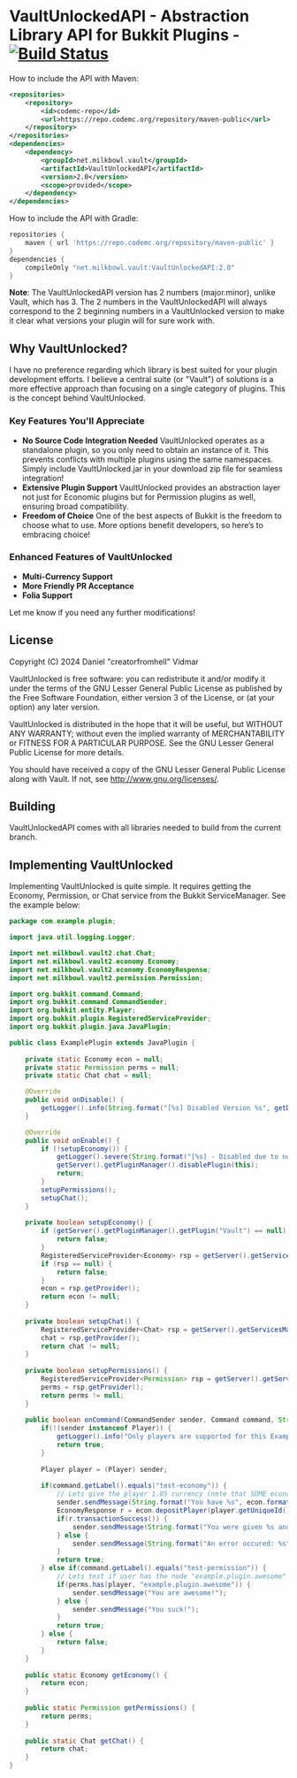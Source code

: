 # VaultUnlockedAPI - Abstraction Library API for Bukkit Plugins - [![Build Status](https://ci.codemc.io/job/creatorfromhell/job/VaultUnlockedAPI/badge/icon)](https://ci.codemc.io/job/creatorfromhell/job/VaultUnlockedAPI/)

How to include the API with Maven: 
```xml
<repositories>
    <repository>
        <id>codemc-repo</id>
        <url>https://repo.codemc.org/repository/maven-public</url>
    </repository>
</repositories>
<dependencies>
    <dependency>
        <groupId>net.milkbowl.vault</groupId>
        <artifactId>VaultUnlockedAPI</artifactId>
        <version>2.0</version>
        <scope>provided</scope>
    </dependency>
</dependencies>
```

How to include the API with Gradle:
```groovy
repositories {
    maven { url 'https://repo.codemc.org/repository/maven-public' }
}
dependencies {
    compileOnly "net.milkbowl.vault:VaultUnlockedAPI:2.0"
}
```

**Note**: The VaultUnlockedAPI version has 2 numbers (major.minor), unlike Vault, which has 3. The 2
numbers in the VaultUnlockedAPI will always correspond to the 2 beginning numbers in a VaultUnlocked
version to make it clear what versions your plugin will for sure work with.

## Why VaultUnlocked?
I have no preference regarding which library is best suited for
your plugin development efforts. I believe a central suite (or "Vault")
of solutions is a more effective approach than focusing on a single
category of plugins. This is the concept behind VaultUnlocked.

### Key Features You'll Appreciate

* **No Source Code Integration Needed**
  VaultUnlocked operates as a standalone plugin, so you only need to obtain an instance of it. This prevents conflicts with multiple plugins using the same namespaces. Simply include VaultUnlocked.jar in your download zip file for seamless integration!
* **Extensive Plugin Support**
  VaultUnlocked provides an abstraction layer not just for Economic plugins but for Permission plugins as well, ensuring broad compatibility.
* **Freedom of Choice**
  One of the best aspects of Bukkit is the freedom to choose what to use. More options benefit developers, so here’s to embracing choice!

### Enhanced Features of VaultUnlocked

* **Multi-Currency Support**
* **More Friendly PR Acceptance**
* **Folia Support**

Let me know if you need any further modifications!

## License
Copyright (C) 2024 Daniel "creatorfromhell" Vidmar

VaultUnlocked is free software: you can redistribute it and/or modify
it under the terms of the GNU Lesser General Public License as published by
the Free Software Foundation, either version 3 of the License, or
(at your option) any later version.

VaultUnlocked is distributed in the hope that it will be useful,
but WITHOUT ANY WARRANTY; without even the implied warranty of
MERCHANTABILITY or FITNESS FOR A PARTICULAR PURPOSE.  See the
GNU Lesser General Public License for more details.

You should have received a copy of the GNU Lesser General Public License
along with Vault.  If not, see <http://www.gnu.org/licenses/>.

## Building
VaultUnlockedAPI comes with all libraries needed to build from the current branch.

## Implementing VaultUnlocked
Implementing VaultUnlocked is quite simple. It requires getting the Economy, Permission, or Chat service from the Bukkit ServiceManager. See the example below:

```java
package com.example.plugin;

import java.util.logging.Logger;

import net.milkbowl.vault2.chat.Chat;
import net.milkbowl.vault2.economy.Economy;
import net.milkbowl.vault2.economy.EconomyResponse;
import net.milkbowl.vault2.permission.Permission;

import org.bukkit.command.Command;
import org.bukkit.command.CommandSender;
import org.bukkit.entity.Player;
import org.bukkit.plugin.RegisteredServiceProvider;
import org.bukkit.plugin.java.JavaPlugin;

public class ExamplePlugin extends JavaPlugin {
    
    private static Economy econ = null;
    private static Permission perms = null;
    private static Chat chat = null;

    @Override
    public void onDisable() {
        getLogger().info(String.format("[%s] Disabled Version %s", getDescription().getName(), getDescription().getVersion()));
    }

    @Override
    public void onEnable() {
        if (!setupEconomy()) {
            getLogger().severe(String.format("[%s] - Disabled due to no Vault dependency found!", getDescription().getName()));
            getServer().getPluginManager().disablePlugin(this);
            return;
        }
        setupPermissions();
        setupChat();
    }
    
    private boolean setupEconomy() {
        if (getServer().getPluginManager().getPlugin("Vault") == null) {
            return false;
        }
        RegisteredServiceProvider<Economy> rsp = getServer().getServicesManager().getRegistration(Economy.class);
        if (rsp == null) {
            return false;
        }
        econ = rsp.getProvider();
        return econ != null;
    }
    
    private boolean setupChat() {
        RegisteredServiceProvider<Chat> rsp = getServer().getServicesManager().getRegistration(Chat.class);
        chat = rsp.getProvider();
        return chat != null;
    }
    
    private boolean setupPermissions() {
        RegisteredServiceProvider<Permission> rsp = getServer().getServicesManager().getRegistration(Permission.class);
        perms = rsp.getProvider();
        return perms != null;
    }
    
    public boolean onCommand(CommandSender sender, Command command, String commandLabel, String[] args) {
        if(!(sender instanceof Player)) {
            getLogger().info("Only players are supported for this Example Plugin, but you should not do this!!!");
            return true;
        }
        
        Player player = (Player) sender;
        
        if(command.getLabel().equals("test-economy")) {
            // Lets give the player 1.05 currency (note that SOME economic plugins require rounding!)
            sender.sendMessage(String.format("You have %s", econ.format(econ.getBalance(player.getUniqueId()))));
            EconomyResponse r = econ.depositPlayer(player.getUniqueId(), new BigDecimal("1.05"));
            if(r.transactionSuccess()) {
                sender.sendMessage(String.format("You were given %s and now have %s", econ.format(r.amount), econ.format(r.balance)));
            } else {
                sender.sendMessage(String.format("An error occured: %s", r.errorMessage));
            }
            return true;
        } else if(command.getLabel().equals("test-permission")) {
            // Lets test if user has the node "example.plugin.awesome" to determine if they are awesome or just suck
            if(perms.has(player, "example.plugin.awesome")) {
                sender.sendMessage("You are awesome!");
            } else {
                sender.sendMessage("You suck!");
            }
            return true;
        } else {
            return false;
        }
    }
    
    public static Economy getEconomy() {
        return econ;
    }
    
    public static Permission getPermissions() {
        return perms;
    }
    
    public static Chat getChat() {
        return chat;
    }
}
```

